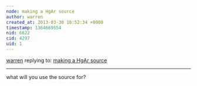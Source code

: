 ```yaml
---
node: making a HgAr source
author: warren
created_at: 2013-03-30 18:52:34 +0000
timestamp: 1364669554
nid: 6622
cid: 4297
uid: 1
---
```




[warren](../profile/warren) replying to: [making a HgAr source](../notes/sonofaquark/3-30-2013/making-hgar-source)

----
what will you use the source for?